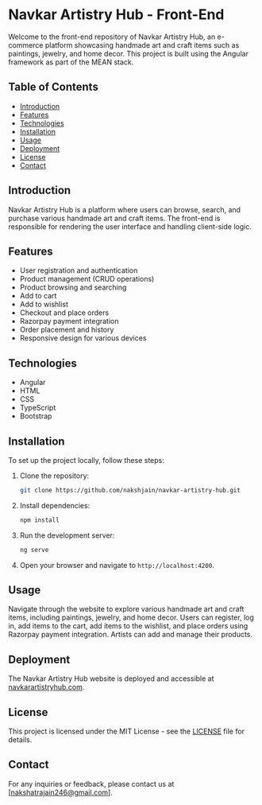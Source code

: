 # Navkar Artistry Hub - Front-End

Welcome to the front-end repository of Navkar Artistry Hub, an e-commerce platform showcasing handmade art and craft items such as paintings, jewelry, and home decor. This project is built using the Angular framework as part of the MEAN stack.

## Table of Contents
- [Introduction](#introduction)
- [Features](#features)
- [Technologies](#technologies)
- [Installation](#installation)
- [Usage](#usage)
- [Deployment](#deployment)
- [License](#license)
- [Contact](#contact)

## Introduction
Navkar Artistry Hub is a platform where users can browse, search, and purchase various handmade art and craft items. The front-end is responsible for rendering the user interface and handling client-side logic.

## Features
- User registration and authentication
- Product management (CRUD operations)
- Product browsing and searching
- Add to cart
- Add to wishlist
- Checkout and place orders
- Razorpay payment integration
- Order placement and history
- Responsive design for various devices

## Technologies
- Angular
- HTML
- CSS
- TypeScript
- Bootstrap

## Installation
To set up the project locally, follow these steps:

1. Clone the repository:
    ```bash
    git clone https://github.com/nakshjain/navkar-artistry-hub.git
    ```

2. Install dependencies:
    ```bash
    npm install
    ```

3. Run the development server:
    ```bash
    ng serve
    ```

4. Open your browser and navigate to `http://localhost:4200`.

## Usage
Navigate through the website to explore various handmade art and craft items, including paintings, jewelry, and home decor. Users can register, log in, add items to the cart, add items to the wishlist, and place orders using Razorpay payment integration. Artists can add and manage their products.

## Deployment
The Navkar Artistry Hub website is deployed and accessible at [navkarartistryhub.com](http://navkarartistryhub.com).

## License
This project is licensed under the MIT License - see the [LICENSE](LICENSE) file for details.

## Contact
For any inquiries or feedback, please contact us at [nakshatrajain246@gmail.com].

